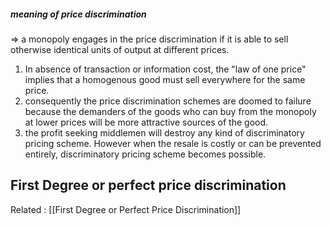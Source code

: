 ##### meaning of price discrimination 
=> a monopoly engages in the price discrimination if it is able to sell otherwise identical units of output at different prices. 
1. In absence of transaction or information cost, the "law of one price" implies that a homogenous good must sell everywhere for the same price. 
2. consequently the price discrimination schemes are doomed to failure because the demanders of the goods who can buy from the monopoly at lower prices will be more attractive sources of the good. 
3. the profit seeking middlemen will destroy any kind of discriminatory pricing scheme. However when the resale is costly or can be prevented entirely, discriminatory pricing scheme becomes possible. 

## First Degree or perfect price discrimination 

Related : [[First Degree or Perfect Price Discrimination]]


